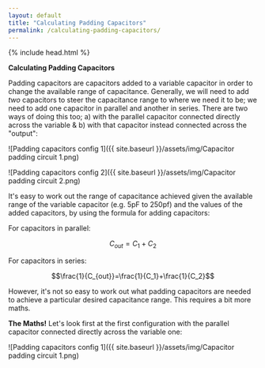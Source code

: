 ```yaml
---
layout: default
title: "Calculating Padding Capacitors"
permalink: /calculating-padding-capacitors/
---
```

{% include head.html %}

**Calculating Padding Capacitors**

Padding capacitors are capacitors added to a variable capacitor in order to change the available range of capacitance. Generally, we will need to add *two* capacitors to steer the capacitance range to where we need it to be; we need to add one capacitor in parallel and another in series. There are two ways of doing this too; a) with the parallel capacitor connected directly across the variable & b) with that capacitor instead connected across the "output":

![Padding capacitors config 1]({{ site.baseurl }}/assets/img/Capacitor padding circuit 1.png)

![Padding capacitors config 2]({{ site.baseurl }}/assets/img/Capacitor padding circuit 2.png)

It's easy to work out the range of capacitance achieved given the available range of the variable capacitor (e.g. 5pF to 250pf) and the values of the added capacitors, by using the formula for adding capacitors:

For capacitors in parallel:

$$C_{out}=C_1+C_2$$

For capacitors in series:

$$\frac{1}{C_{out}}=\frac{1}{C_1}+\frac{1}{C_2}$$

However, it's not so easy to work out what padding capacitors are needed to achieve a particular desired capacitance range. This requires a bit more maths.

**The Maths!**
Let's look first at the first configuration with the parallel capacitor connected directly across the variable one:

![Padding capacitors config 1]({{ site.baseurl }}/assets/img/Capacitor padding circuit 1.png)


